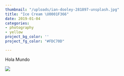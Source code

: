 ```yaml
---
thumbnail: "/uploads/ian-dooley-281897-unsplash.jpg"
title: "Ice Cream \U0001F366"
date: 2019-01-04
categories:
- photography
- yellow
project_bg_color: ''
project_fg_color: "#FDC70D"

---
```

Hola Mundo

![](/uploads/ian-dooley-281897-unsplash.jpg)

